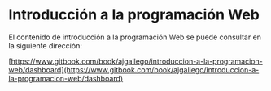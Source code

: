 <!-- *********************************************************************** -->
# Introducción a la programación Web 

El contenido de introducción a la programación Web se puede consultar en la siguiente dirección: 

[https://www.gitbook.com/book/ajgallego/introduccion-a-la-programacion-web/dashboard](https://www.gitbook.com/book/ajgallego/introduccion-a-la-programacion-web/dashboard)




